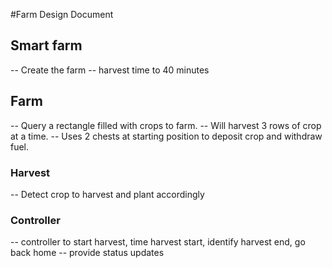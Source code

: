 #Farm Design Document

## Smart farm
-- Create the farm
-- harvest time to 40 minutes

## Farm
-- Query a rectangle filled with crops to farm.
-- Will harvest 3 rows of crop at a time.
-- Uses 2 chests at starting position to deposit crop and withdraw fuel.

### Harvest
-- Detect crop to harvest and plant accordingly

### Controller
-- controller to start harvest, time harvest start, identify harvest end, go back home
-- provide status updates

